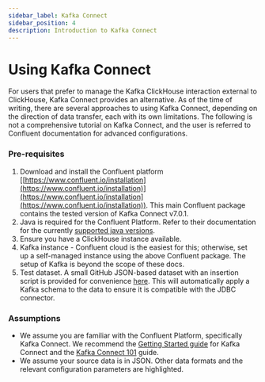 ```yaml
---
sidebar_label: Kafka Connect
sidebar_position: 4
description: Introduction to Kafka Connect
---
```


# Using Kafka Connect

For users that prefer to manage the Kafka ClickHouse interaction external to ClickHouse, Kafka Connect provides an alternative. As of the time of writing, there are several approaches to using Kafka Connect, depending on the direction of data transfer, each with its own limitations. The following is not a comprehensive tutorial on Kafka Connect, and the user is referred to Confluent documentation for advanced configurations.

### Pre-requisites


1. Download and install the Confluent platform [[https://www.confluent.io/installation](https://www.confluent.io/installation)](https://www.confluent.io/installation](https://www.confluent.io/installation)). This main Confluent package contains the tested version of Kafka Connect v7.0.1. 
2. Java is required for the Confluent Platform. Refer to their documentation for the currently [supported java versions](https://docs.confluent.io/platform/current/installation/versions-interoperability.html).
3. Ensure you have a ClickHouse instance available.
4. Kafka instance - Confluent cloud is the easiest for this; otherwise, set up a self-managed instance using the above Confluent package. The setup of Kafka is beyond the scope of these docs.
5. Test dataset. A small GitHub JSON-based dataset with an insertion script is provided for convenience [here](https://github.com/ClickHouse/kafka-samples/tree/main/producer). This will automatically apply a Kafka schema to the data to ensure it is compatible with the JDBC connector. 

### Assumptions

* We assume you are familiar with the Confluent Platform, specifically Kafka Connect. We recommend the [Getting Started guide](https://docs.confluent.io/platform/current/connect/userguide.html) for Kafka Connect and the [Kafka Connect 101](https://developer.confluent.io/learn-kafka/kafka-connect) guide.
* We assume your source data is in JSON. Other data formats and the relevant configuration parameters are highlighted.
